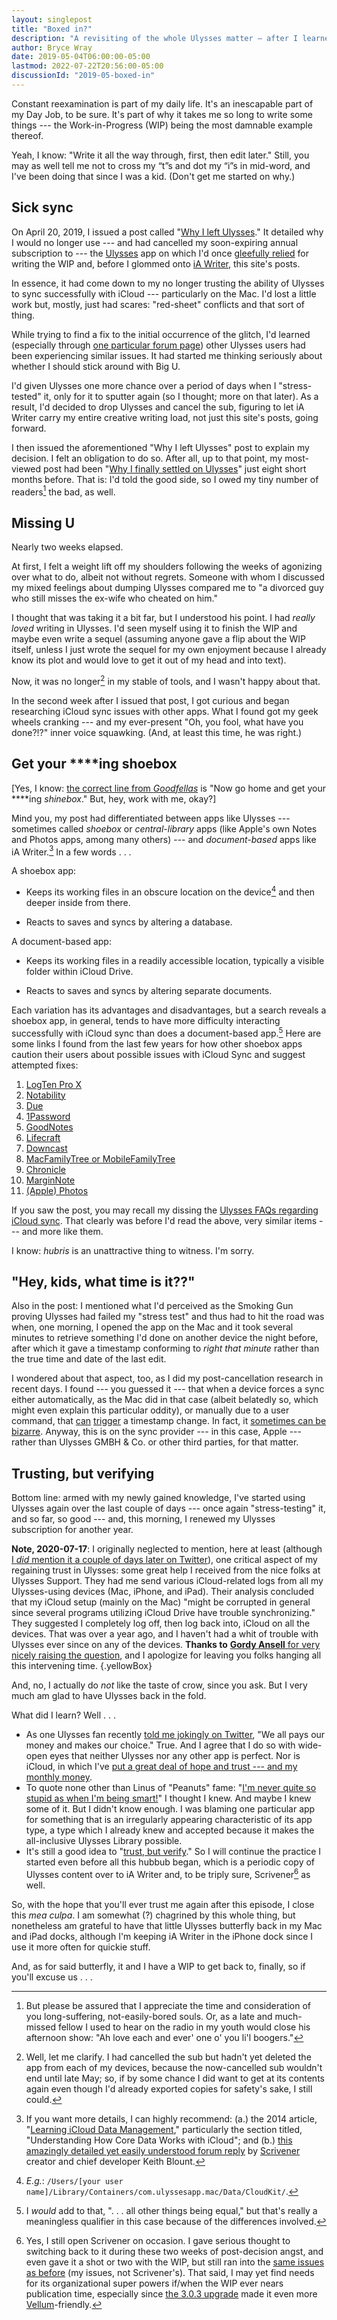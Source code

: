 ```yaml
---
layout: singlepost
title: "Boxed in?"
description: "A revisiting of the whole Ulysses matter — after I learned some more about “shoebox” apps in general."
author: Bryce Wray
date: 2019-05-04T06:00:00-05:00
lastmod: 2022-07-22T20:56:00-05:00
discussionId: "2019-05-boxed-in"
---
```


Constant reexamination is part of my daily life. It's an inescapable part of my Day Job, to be sure. It's part of why it takes me so long to write some things --- the Work-in-Progress (WIP) being the most damnable example thereof.

Yeah, I know: "Write it all the way through, first, then edit later." Still, you may as well tell me not to cross my “t”s and dot my “i”s in mid-word, and I've been doing that since I was a kid. (Don't get me started on why.)

## Sick sync

On April 20, 2019, I issued a post called "[Why I left Ulysses](/posts/2019/04/why-left-ulysses/)." It detailed why I would no longer use --- and had cancelled my soon-expiring annual subscription to --- the [Ulysses](https://ulysses.app) app on which I'd once [gleefully relied](/posts/2018/09/why-finally-settled-ulysses/) for writing the WIP and, before I glommed onto [iA Writer](https://ia.net/writer), this site's posts.

In essence, it had come down to my no longer trusting the ability of Ulysses to sync successfully with iCloud --- particularly on the Mac. I'd lost a little work but, mostly, just had scares: "red-sheet" conflicts and that sort of thing.

While trying to find a fix to the initial occurrence of the glitch, I'd learned (especially through [one particular forum page](https://talk.macpowerusers.com/t/ulysses-having-issues-with-icloud-sync-15-20-groups-with-sheets-not-downloading/9662)) other Ulysses users had been experiencing similar issues. It had started me thinking seriously about whether I should stick around with Big U.

I'd given Ulysses one more chance over a period of days when I "stress-tested" it, only for it to sputter again (so I thought; more on that later). As a result, I'd decided to drop Ulysses and cancel the sub, figuring to let iA Writer carry my entire creative writing load, not just this site's posts, going forward.

I then issued the aforementioned "Why I left Ulysses" post to explain my decision. I felt an obligation to do so. After all, up to that point, my most-viewed post had been "[Why I finally settled on Ulysses](/posts/2018/09/why-finally-settled-ulysses/)" just eight short months before. That is: I'd told the good side, so I owed my tiny number of readers[^tinyNumber] the bad, as well.

[^tinyNumber]: But please be assured that I appreciate the time and consideration of you long-suffering, not-easily-bored souls. Or, as a late and much-missed fellow I used to hear on the radio in my youth would close his afternoon show: "Ah love each and ever' one o' you li'l boogers."

## Missing U

Nearly two weeks elapsed.

At first, I felt a weight lift off my shoulders following the weeks of agonizing over what to do, albeit not without regrets. Someone with whom I discussed my mixed feelings about dumping Ulysses compared me to "a divorced guy who still misses the ex-wife who cheated on him."

I thought that was taking it a bit far, but I understood his point. I had *really loved* writing in Ulysses. I'd seen myself using it to finish the WIP and maybe even write a sequel (assuming anyone gave a flip about the WIP itself, unless I just wrote the sequel for my own enjoyment because I already know its plot and would love to get it out of my head and into text).

Now, it was no longer[^notUninstalled] in my stable of tools, and I wasn't happy about that.

[^notUninstalled]: Well, let me clarify. I had cancelled the sub but hadn't yet deleted the app from each of my devices, because the now-cancelled sub wouldn't end until late May; so, if by some chance I did want to get at its contents again even though I'd already exported copies for safety's sake, I still could.

In the second week after I issued that post, I got curious and began researching iCloud sync issues with other apps. What I found got my geek wheels cranking --- and my ever-present "Oh, you fool, what have you done?!?" inner voice squawking. (And, at least this time, he was right.)

## Get your \*\*\*\*ing shoebox

[Yes, I know: [the correct line from *Goodfellas*](http://www.moviequotedb.com/movies/goodfellas/quote_9863.html) is "Now go home and get your \*\*\*\*ing *shinebox*." But, hey, work with me, okay?]

Mind you, my post had differentiated between apps like Ulysses --- sometimes called *shoebox* or *central-library* apps \(like Apple's own Notes and Photos apps, among many others\) --- and *document-based* apps like iA Writer.[^centralLib] In a few words&nbsp;.&nbsp;.&nbsp;.

A shoebox app:

- Keeps its working files in an obscure location on the device[^obscLoc] and then deeper inside from there.

- Reacts to saves and syncs by altering a database.

[^obscLoc]: *E.g.*: `/Users/[your user name]/Library/Containers/com.ulyssesapp.mac/Data/CloudKit/`.

A document-based app:

- Keeps its working files in a readily accessible location, typically a visible folder within iCloud Drive.

- Reacts to saves and syncs by altering separate documents.

Each variation has its advantages and disadvantages, but a search reveals a shoebox app, in general, tends to have more difficulty interacting successfully with iCloud sync than does a document-based app.[^otherEqual] Here are some links I found from the last few years for how other shoebox apps caution their users about possible issues with iCloud Sync and suggest attempted fixes:

[^otherEqual]: I *would* add to that, ".&nbsp;.&nbsp;.&nbsp;all other things being equal," but that's really a meaningless qualifier in this case because of the differences involved.

1. [LogTen Pro X](http://help.coradine.com/kb/sync-backup/troubleshooting-icloud-sync)
2. [Notability](https://support.gingerlabs.com/hc/en-us/articles/205688797-Troubleshooting-iCloud-Sync)
3. [Due](https://dueapp.zendesk.com/hc/en-us/search?utf8=%E2%9C%93&query=icloud)
4. [1Password](https://support.1password.com/icloud-troubleshooting/)
5. [GoodNotes](https://support.goodnotes.com/hc/en-us/articles/215102586-My-documents-are-not-uploading-to-iCloud-and-show-arrows-in-the-upper-right)
6. [Lifecraft](https://support.lifecraft.com/hc/en-us/articles/115013307288-Sync-Troubleshooting)
7. [Downcast](https://support.downcast.fm/article/EHYN16oA46-resetting-i-cloud-syncing)
8. [MacFamilyTree or MobileFamilyTree](https://www.syniumsoftware.com/support-article/the-icloud-sync-does-not-work-correctly-what-can-i-do)
9. [Chronicle](http://chronicleapp.com/support/sync/)
10. [MarginNote](https://forum.marginnote.com/t/mac-icloud-sync-thread/92)
11. [(Apple) Photos](https://daringfireball.net/2018/10/icloud_photo_library_start_over)

If you saw the post, you may recall my dissing the [Ulysses FAQs regarding iCloud sync](https://ulysses.app/faq#macos-icloud). That clearly was before I'd read the above, very similar items --- and more like them.

I know: *hubris* is an unattractive thing to witness. I'm sorry.

[^centralLib]: If you want more details, I can highly recommend: (a.) the 2014 article, "[Learning iCloud Data Management](https://apprize.info/apple/icloud/11.html)," particularly the section titled, "Understanding How Core Data Works with iCloud"; and (b.) [this amazingly detailed yet easily understood forum reply](https://www.literatureandlatte.com/forum/viewtopic.php?p=244405#p244405) by [Scrivener](https://www.literatureandlatte.com/scrivener/overview) creator and chief developer Keith Blount.

## "Hey, kids, what time is it??"

Also in the post: I mentioned what I'd perceived as the Smoking Gun proving Ulysses had failed my "stress test" and thus had to hit the road was when, one morning, I opened the app on the Mac and it took several minutes to retrieve something I'd done on another device the night before, after which it gave a timestamp conforming to *right that minute* rather than the true time and date of the last edit.

I wondered about that aspect, too, as I did my post-cancellation research in recent days. I found --- you guessed it --- that when a device forces a sync either automatically, as the Mac did in that case (albeit belatedly so, which might even explain this particular oddity), or manually due to a user command, that [can](http://forums.storyist.com/topic/2987-syncing-problems-is-it-just-me/?do=findComment&comment=19938) [trigger](https://www.reddit.com/r/bearapp/comments/7i4s4s/manual_sync_notes_without_icloud/) a timestamp change. In fact, it [sometimes can be bizarre](https://discussions.apple.com/thread/8553656). Anyway, this is on the sync provider --- in this case, Apple --- rather than Ulysses GMBH &amp; Co. or other third parties, for that matter.

## Trusting, but verifying

Bottom line: armed with my newly gained knowledge, I've started using Ulysses again over the last couple of days --- once again "stress-testing" it, and so far, so good --- and, this morning, I renewed my Ulysses subscription for another year.

**Note, 2020-07-17**: I originally neglected to mention, here at least (although [I *did* mention it a couple of days later on Twitter](https://twitter.com/BryceWrayTX/status/1125567578376683525)), one critical aspect of my regaining trust in Ulysses: some great help I received from the nice folks at Ulysses Support. They had me send various iCloud-related logs from all my Ulysses-using devices (Mac, iPhone, and iPad). Their analysis concluded that my iCloud setup (mainly on the Mac) "might be corrupted in general since several programs utilizing iCloud Drive have trouble synchronizing." They suggested I completely log off, then log back into, iCloud on all the devices. That was over a year ago, and I haven't had a whit of trouble with Ulysses ever since on any of the devices. **Thanks to** [**Gordy Ansell** for very nicely raising the question](https://gordonansell.com/ulysses-icloud-sync-problem-further-information), and I apologize for leaving you folks hanging all this intervening time.
{.yellowBox}

And, no, I actually do *not* like the taste of crow, since you ask. But I very much am glad to have Ulysses back in the fold.

What did I learn? Well&nbsp;.&nbsp;.&nbsp;.

- As one Ulysses fan recently [told me jokingly on Twitter](https://twitter.com/craigdwarhurst/status/1120633985481285633), "We all pays our money and makes our choice." True. And I agree that I do so with wide-open eyes that neither Ulysses nor any other app is perfect. Nor is iCloud, in which I've [put a great deal of hope and trust --- and my monthly money](/posts/2019/02/back-up-jack/).
- To quote none other than Linus of "Peanuts" fame: "[I'm never quite so stupid as when I'm being smart!](https://www.pinterest.com/pin/4574037096083898)" I thought I knew. And maybe I knew some of it. But I didn't know enough. I was blaming one particular app for something that is an irregularly appearing characteristic of its app type, a type which I already knew and accepted because it makes the all-inclusive Ulysses Library possible.
- It's still a good idea to "[trust, but verify](https://en.wikipedia.org/wiki/Trust,_but_verify)." So I will continue the practice I started even before all this hubbub began, which is a periodic copy of Ulysses content over to iA Writer and, to be triply sure, Scrivener[^ScrivStill] as well.

[^ScrivStill]: Yes, I still open Scrivener on occasion. I gave serious thought to switching back to it during these two weeks of post-decision angst, and even gave it a shot or two with the WIP, but still ran into the [same issues as before](/posts/2018/09/why-finally-settled-ulysses/) (my issues, not Scrivener's). That said, I may yet find needs for its organizational super powers if/when the WIP ever nears publication time, especially since [the 3.0.3 upgrade](https://www.literatureandlatte.com/export-to-vellum) made it even more [Vellum](https://vellum.pub)-friendly.

So, with the hope that you'll ever trust me again after this episode, I close this *mea culpa*. I am somewhat (?) chagrined by this whole thing, but nonetheless am grateful to have that little Ulysses butterfly back in my Mac and iPad docks, although I'm keeping iA Writer in the iPhone dock since I use it more often for quickie stuff.

And, as for said butterfly, it and I have a WIP to get back to, finally, so if you'll excuse us&nbsp;.&nbsp;.&nbsp;.
